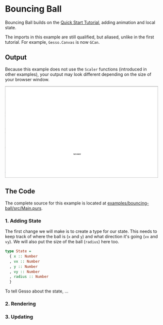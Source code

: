 # Bouncing Ball

Bouncing Ball builds on the [Quick Start Tutorial](https://github.com/smilack/purescript-gesso/blob/master/docs/tutorials/quick-start.md), adding animation and local state.

The imports in this example are still qualified, but aliased, unlike in the first tutorial. For example, `Gesso.Canvas` is now `GCan`.

## Output

Because this example does not use the `Scaler` functions (introduced in other examples), your output may look different depending on the size of your browser window.

![Hello example output](/examples/hello/output.png)

## The Code

The complete source for this example is located at [examples/bouncing-ball/src/Main.purs](https://github.com/smilack/purescript-gesso/blob/master/examples/bouncing-ball/src/Main.purs).

### 1. Adding State

The first change we will make is to create a type for our state. This needs to keep track of where the ball is (`x` and `y`) and what direction it's going (`vx` and `vy`). We will also put the size of the ball (`radius`) here too.

```purescript
type State =
  { x :: Number
  , vx :: Number
  , y :: Number
  , vy :: Number
  , radius :: Number
  }
```

To tell Gesso about the state, ...

### 2. Rendering

### 3. Updating